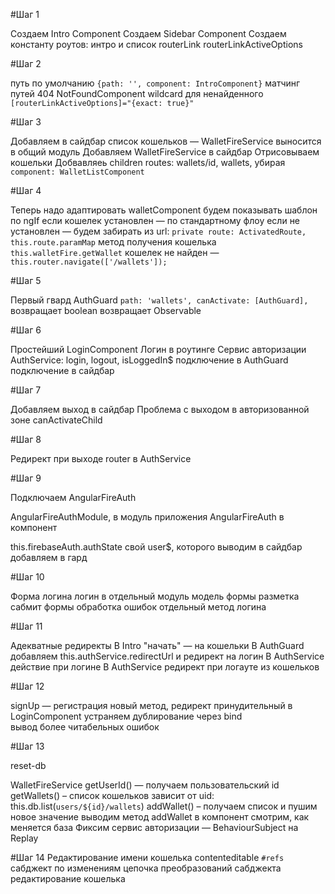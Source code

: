 #Шаг 1

Создаем Intro Component
Создаем Sidebar Component
Создаем константу роутов: интро и список
routerLink
routerLinkActiveOptions

#Шаг 2

путь по умолчанию `{path: '', component: IntroComponent}`
матчинг путей
404 NotFoundComponent
wildcard для ненайденного
`[routerLinkActiveOptions]="{exact: true}"`

#Шаг 3

Добавляем в сайдбар список кошельков — WalletFireService выносится в общий модуль
Добавляем WalletFireService в сайдбар
Отрисовываем кошельки
Добвавляеь children routes: wallets/id, wallets, убирая `component: WalletListComponent`

#Шаг 4

Теперь надо адаптировать walletComponent
будем показывать шаблон по ngIf
если кошелек установлен — по стандартному флоу
если не установлен — будем забирать из url: 
`private route: ActivatedRoute,`
`this.route.paramMap`
метод получения кошелька `this.walletFire.getWallet`
кошелек не найден — `this.router.navigate(['/wallets']);`

#Шаг 5

Первый гвард
AuthGuard
`path: 'wallets', canActivate: [AuthGuard],`
возвращает boolean
возвращает Observable

#Шаг 6

Простейший LoginComponent
Логин в роутинге
Сервис авторизации AuthService: login, logout, isLoggedIn$
подключение в AuthGuard
подключение в сайдбар

#Шаг 7

Добавляем выход в сайдбар
Проблема с выходом в авторизованной зоне
canActivateChild

#Шаг 8

Редирект при выходе
router в AuthService

#Шаг 9

Подключаем AngularFireAuth

AngularFireAuthModule, в модуль приложения
AngularFireAuth в компонент

this.firebaseAuth.authState
свой user$, которого выводим в сайдбар
добавляем в гард

#Шаг 10

Форма логина
логин в отдельный модуль
    модель формы
    разметка
    сабмит формы
    обработка ошибок
отдельный метод логина

#Шаг 11

Адекватные редиректы
В Intro "начать" — на кошельки
В AuthGuard добавляем this.authService.redirectUrl и редирект на логин
В AuthService действие при логине
В AuthService редирект при логауте из кошельков

#Шаг 12

signUp —  регистрация
новый метод, редирект принудительный
в LoginComponent устраняем дублирование через bind  
вывод более читабельных ошибок

#Шаг 13

reset-db

WalletFireService
    getUserId() — получаем пользовательский id
    getWallets() – список кошельков зависит от uid: this.db.list(`users/${id}/wallets`)
    addWallet() – получаем список и пушим новое значение
выводим метод addWallet в компонент
смотрим, как меняется база
Фиксим сервис авторизации — BehaviourSubject на Replay

#Шаг 14
Редактирование имени кошелька
contenteditable
`#refs`
сабджект по изменениям
цепочка преобразований сабджекта
редактирование кошелька
